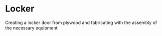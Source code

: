 # Locker
Creating a locker door from plywood and fabricating with the assembly of the necessary equipment
